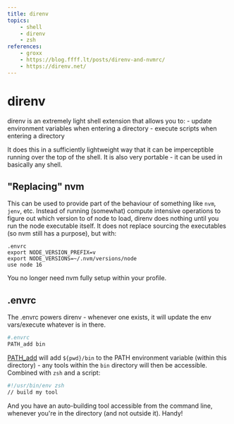 ```yaml
---
title: direnv
topics:
    - shell
    - direnv
    - zsh
references: 
    - groxx
    - https://blog.ffff.lt/posts/direnv-and-nvmrc/
    - https://direnv.net/
---
```


# direnv

direnv is an extremely light shell extension that allows you to:
    - update environment variables when entering a directory
    - execute scripts when entering a directory

It does this in a sufficiently lightweight way that it can be imperceptible running over the top of the shell.
It is also very portable - it can be used in basically any shell. 

## "Replacing" nvm 

This can be used to provide part of the behaviour of something like `nvm`, `jenv`, etc. 
Instead of running (somewhat) compute intensive operations to figure out which version to of node to load, direnv does nothing until you run the node executable itself. 
It does not replace sourcing the executables (so nvm still has a purpose), but with:

```
.envrc
export NODE_VERSION_PREFIX=v
export NODE_VERSIONS=~/.nvm/versions/node
use node 16
```

You no longer need nvm fully setup within your profile.

## .envrc

The .envrc powers direnv - whenever one exists, it will update the env vars/execute whatever is in there. 

```bash
#.envrc
PATH_add bin
```

[PATH_add](https://direnv.net/man/direnv-stdlib.1.html) will add `${pwd}/bin` to the PATH environment variable (within this directory) - any tools within the `bin` directory will then be accessible.
Combined with `zsh` and a script:

```zsh
#!/usr/bin/env zsh
// build my tool
```

And you have an auto-building tool accessible from the command line, whenever you're in the directory (and not outside it). Handy!


